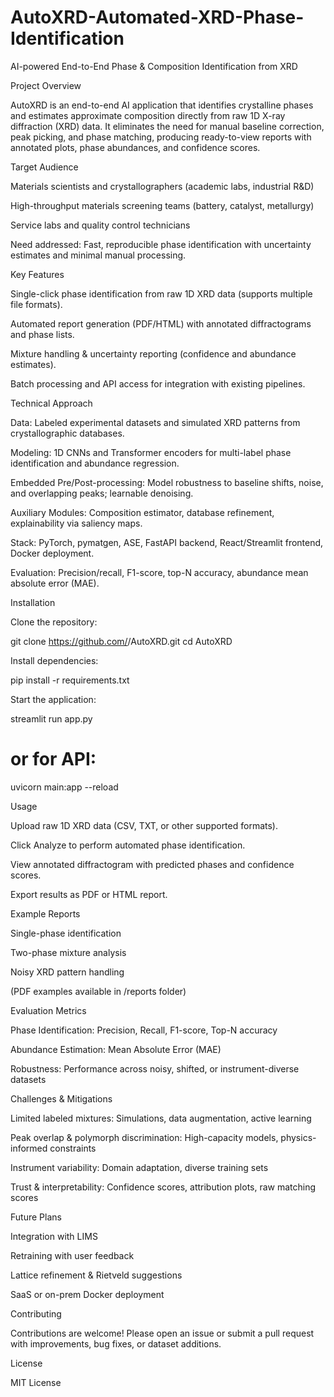 # AutoXRD-Automated-XRD-Phase-Identification
AI-powered End-to-End Phase &amp; Composition Identification from XRD


Project Overview

AutoXRD is an end-to-end AI application that identifies crystalline phases and estimates approximate composition directly from raw 1D X-ray diffraction (XRD) data. It eliminates the need for manual baseline correction, peak picking, and phase matching, producing ready-to-view reports with annotated plots, phase abundances, and confidence scores.

Target Audience

Materials scientists and crystallographers (academic labs, industrial R&D)

High-throughput materials screening teams (battery, catalyst, metallurgy)

Service labs and quality control technicians

Need addressed: Fast, reproducible phase identification with uncertainty estimates and minimal manual processing.

Key Features

Single-click phase identification from raw 1D XRD data (supports multiple file formats).

Automated report generation (PDF/HTML) with annotated diffractograms and phase lists.

Mixture handling & uncertainty reporting (confidence and abundance estimates).

Batch processing and API access for integration with existing pipelines.

Technical Approach

Data: Labeled experimental datasets and simulated XRD patterns from crystallographic databases.

Modeling: 1D CNNs and Transformer encoders for multi-label phase identification and abundance regression.

Embedded Pre/Post-processing: Model robustness to baseline shifts, noise, and overlapping peaks; learnable denoising.

Auxiliary Modules: Composition estimator, database refinement, explainability via saliency maps.

Stack: PyTorch, pymatgen, ASE, FastAPI backend, React/Streamlit frontend, Docker deployment.

Evaluation: Precision/recall, F1-score, top-N accuracy, abundance mean absolute error (MAE).

Installation

Clone the repository:

git clone https://github.com/<username>/AutoXRD.git
cd AutoXRD


Install dependencies:

pip install -r requirements.txt


Start the application:

streamlit run app.py
# or for API:
uvicorn main:app --reload

Usage

Upload raw 1D XRD data (CSV, TXT, or other supported formats).

Click Analyze to perform automated phase identification.

View annotated diffractogram with predicted phases and confidence scores.

Export results as PDF or HTML report.

Example Reports

Single-phase identification

Two-phase mixture analysis

Noisy XRD pattern handling

(PDF examples available in /reports folder)

Evaluation Metrics

Phase Identification: Precision, Recall, F1-score, Top-N accuracy

Abundance Estimation: Mean Absolute Error (MAE)

Robustness: Performance across noisy, shifted, or instrument-diverse datasets

Challenges & Mitigations

Limited labeled mixtures: Simulations, data augmentation, active learning

Peak overlap & polymorph discrimination: High-capacity models, physics-informed constraints

Instrument variability: Domain adaptation, diverse training sets

Trust & interpretability: Confidence scores, attribution plots, raw matching scores

Future Plans

Integration with LIMS

Retraining with user feedback

Lattice refinement & Rietveld suggestions

SaaS or on-prem Docker deployment

Contributing

Contributions are welcome! Please open an issue or submit a pull request with improvements, bug fixes, or dataset additions.

License

MIT License
